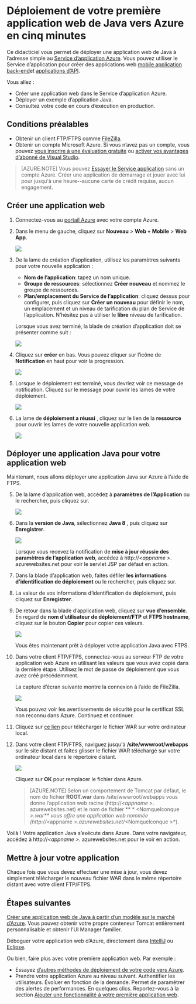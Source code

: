 <properties 
    pageTitle="Déploiement de votre première application web de Java vers Azure dans cinq minutes | Microsoft Azure" 
    description="Découvrez combien il est facile d’exécuter des applications web dans le Service d’application en déployant un exemple d’application. Commencent le développement réel rapidement et de voir immédiatement les résultats." 
    services="app-service\web"
    documentationCenter=""
    authors="cephalin"
    manager="wpickett"
    editor=""
/>

<tags
    ms.service="app-service-web"
    ms.workload="web"
    ms.tgt_pltfrm="na"
    ms.devlang="na"
    ms.topic="hero-article"
    ms.date="10/13/2016" 
    ms.author="cephalin"
/>
    
# <a name="deploy-your-first-java-web-app-to-azure-in-five-minutes"></a>Déploiement de votre première application web de Java vers Azure en cinq minutes

Ce didacticiel vous permet de déployer une application web de Java à l’adresse simple au [Service d’application Azure](../app-service/app-service-value-prop-what-is.md).
Vous pouvez utiliser le Service d’application pour créer des applications web [mobile application back-end](/documentation/learning-paths/appservice-mobileapps/)et [applications d’API](../app-service-api/app-service-api-apps-why-best-platform.md).

Vous allez : 

- Créer une application web dans le Service d’application Azure.
- Déployer un exemple d’application Java.
- Consultez votre code en cours d’exécution en production.

## <a name="prerequisites"></a>Conditions préalables

- Obtenir un client FTP/FTPS comme [FileZilla](https://filezilla-project.org/).
- Obtenir un compte Microsoft Azure. Si vous n’avez pas un compte, vous pouvez [vous inscrire à une évaluation gratuite](/pricing/free-trial/?WT.mc_id=A261C142F) ou [activer vos avantages d’abonné de Visual Studio](/pricing/member-offers/msdn-benefits-details/?WT.mc_id=A261C142F).

>[AZURE.NOTE] Vous pouvez [Essayer le Service application](http://go.microsoft.com/fwlink/?LinkId=523751) sans un compte Azure. Créer une application de démarrage et jouer avec lui pour jusqu'à une heure--aucune carte de crédit requise, aucun engagement.

<a name="create"></a>
## <a name="create-a-web-app"></a>Créer une application web

1. Connectez-vous au [portail Azure](https://portal.azure.com) avec votre compte Azure.

2. Dans le menu de gauche, cliquez sur **Nouveau** > **Web + Mobile** > **Web App**.

    ![](./media/app-service-web-get-started-languages/create-web-app-portal.png)

3. De la lame de création d’application, utilisez les paramètres suivants pour votre nouvelle application :

    - **Nom de l’application**: tapez un nom unique.
    - **Groupe de ressources**: sélectionnez **Créer nouveau** et nommez le groupe de ressources.
    - **Plan/emplacement du Service de l’application**: cliquez dessus pour configurer, puis cliquez sur **Créer un nouveau** pour définir le nom, un emplacement et un niveau de tarification du plan de Service de l’application. N’hésitez pas à utiliser le **libre** niveau de tarification.

    Lorsque vous avez terminé, la blade de création d’application doit se présenter comme suit :

    ![](./media/app-service-web-get-started-languages/create-web-app-settings.png)

3. Cliquez sur **créer** en bas. Vous pouvez cliquer sur l’icône de **Notification** en haut pour voir la progression.

    ![](./media/app-service-web-get-started-languages/create-web-app-started.png)

4. Lorsque le déploiement est terminé, vous devriez voir ce message de notification. Cliquez sur le message pour ouvrir les lames de votre déploiement.

    ![](./media/app-service-web-get-started-languages/create-web-app-finished.png)

5. La lame de **déploiement a réussi** , cliquez sur le lien de la **ressource** pour ouvrir les lames de votre nouvelle application web.

    ![](./media/app-service-web-get-started-languages/create-web-app-resource.png)

## <a name="deploy-a-java-app-to-your-web-app"></a>Déployer une application Java pour votre application web

Maintenant, nous allons déployer une application Java sur Azure à l’aide de FTPS.

5. De la lame d’application web, accédez à **paramètres de l’Application** ou le rechercher, puis cliquez sur. 

    ![](./media/app-service-web-get-started-languages/set-java-application-settings.png)

6. Dans la **version de Java**, sélectionnez **Java 8** , puis cliquez sur **Enregistrer**.

    ![](./media/app-service-web-get-started-languages/set-java-application-settings.png)

    Lorsque vous recevez la notification de **mise à jour réussie des paramètres de l’application web**, accédez à http://*&lt;appname >*. azurewebsites.net pour voir le servlet JSP par défaut en action.

7. Dans la blade d’application web, faites défiler **les informations d’identification de déploiement** ou le rechercher, puis cliquez sur.

8. La valeur de vos informations d’identification de déploiement, puis cliquez sur **Enregistrer**.

7. De retour dans la blade d’application web, cliquez sur **vue d’ensemble**. En regard de **nom d’utilisateur de déploiement/FTP** et **FTPS hostname**, cliquez sur le bouton **Copier** pour copier ces valeurs.

    ![](./media/app-service-web-get-started-languages/get-ftp-url.png)

    Vous êtes maintenant prêt à déployer votre application Java avec FTPS.

8. Dans votre client FTP/FTPS, connectez-vous au serveur FTP de votre application web Azure en utilisant les valeurs que vous avez copié dans la dernière étape. Utilisez le mot de passe de déploiement que vous avez créé précédemment.

    La capture d’écran suivante montre la connexion à l’aide de FileZilla.

    ![](./media/app-service-web-get-started-languages/filezilla-login.png)

    Vous pouvez voir les avertissements de sécurité pour le certificat SSL non reconnu dans Azure. Continuez et continuer.

9. Cliquez sur [ce lien](https://github.com/Azure-Samples/app-service-web-java-get-started/raw/master/webapps/ROOT.war) pour télécharger le fichier WAR sur votre ordinateur local.

9. Dans votre client FTP/FTPS, naviguez jusqu'à **/site/wwwroot/webapps** sur le site distant et faites glisser le fichier WAR téléchargé sur votre ordinateur local dans le répertoire distant.

    ![](./media/app-service-web-get-started-languages/transfer-war-file.png)

    Cliquez sur **OK** pour remplacer le fichier dans Azure.

    >[AZURE.NOTE] Selon un comportement de Tomcat par défaut, le nom de fichier **ROOT.war** dans /site/wwwroot/webapps vous donne l’application web racine (http://*&lt;appname >*. azurewebsites.net) et le nom de fichier ** * &lt;Nomquelconque >*.war** vous offre une application web nommée (http://*&lt;appname >*.azurewebsites.net/*&lt;Nomquelconque >*).

Voilà ! Votre application Java s’exécute dans Azure. Dans votre navigateur, accédez à http://*&lt;appname >*. azurewebsites.net pour le voir en action. 

## <a name="make-updates-to-your-app"></a>Mettre à jour votre application

Chaque fois que vous devez effectuer une mise à jour, vous devez simplement télécharger le nouveau fichier WAR dans le même répertoire distant avec votre client FTP/FTPS.

## <a name="next-steps"></a>Étapes suivantes

[Créer une application web de Java à partir d’un modèle sur le marché d’Azure](web-sites-java-get-started.md#marketplace). Vous pouvez obtenir votre propre conteneur Tomcat entièrement personnalisable et obtenir l’UI Manager familier. 

Déboguer votre application web d’Azure, directement dans [IntelliJ](app-service-web-debug-java-web-app-in-intellij.md) ou [Eclipse](app-service-web-debug-java-web-app-in-eclipse.md).

Ou bien, faire plus avec votre première application web. Par exemple :

- Essayez [d’autres méthodes de déploiement de votre code vers Azure](../app-service-web/web-sites-deploy.md). 
- Prendre votre application Azure au niveau suivant. Authentifier les utilisateurs. Évoluer en fonction de la demande. Permet de paramétrer des alertes de performances. En quelques clics. Reportez-vous à la section [Ajouter une fonctionnalité à votre première application web](app-service-web-get-started-2.md).

